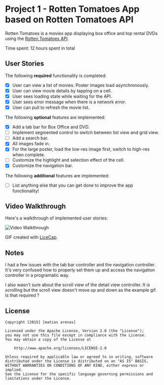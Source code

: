 # Project 1 - Rotten Tomatoes App based on Rotten Tomatoes API

Rotten Tomatoes is a movies app displaying box office and top rental DVDs using the [Rotten Tomatoes API](http://developer.rottentomatoes.com/docs/read/JSON).

Time spent: 12 hours spent in total

## User Stories

The following **required** functionality is completed:

- [X] User can view a list of movies. Poster images load asynchronously.
- [X] User can view movie details by tapping on a cell.
- [X] User sees loading state while waiting for the API.
- [X] User sees error message when there is a network error.
- [X] User can pull to refresh the movie list.

The following **optional** features are implemented:

- [X] Add a tab bar for Box Office and DVD.
- [ ] Implement segmented control to switch between list view and grid view.
- [ ] Add a search bar.
- [X] All images fade in.
- [X] For the large poster, load the low-res image first, switch to high-res when complete.
- [ ] Customize the highlight and selection effect of the cell.
- [X] Customize the navigation bar.

The following **additional** features are implemented:

- [ ] List anything else that you can get done to improve the app functionality!

## Video Walkthrough 

Here's a walkthrough of implemented user stories:

<img src='rotten_tomatoes_walkthrough.gif' title='Video Walkthrough' width='' alt='Video Walkthrough' />

GIF created with [LiceCap](http://www.cockos.com/licecap/).

## Notes

I had a few issues with the tab bar controller and the navigation controller. It's very confused how to properly set them up and access
the navigation controller in a programatic way.

I also wasn't sure about the scroll view of the detail view controller. It is scrolling but the scroll view doesn't move up and down as the example gif. Is that required ?

## License

    Copyright [2015] [matias arenas]

    Licensed under the Apache License, Version 2.0 (the "License");
    you may not use this file except in compliance with the License.
    You may obtain a copy of the License at

        http://www.apache.org/licenses/LICENSE-2.0

    Unless required by applicable law or agreed to in writing, software
    distributed under the License is distributed on an "AS IS" BASIS,
    WITHOUT WARRANTIES OR CONDITIONS OF ANY KIND, either express or implied.
    See the License for the specific language governing permissions and
    limitations under the License.
